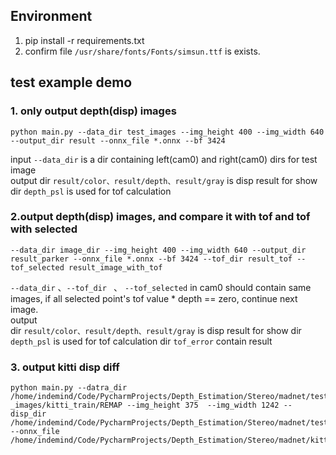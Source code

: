 
## Environment
1. pip install -r requirements.txt
2. confirm file ```/usr/share/fonts/Fonts/simsun.ttf``` is exists.

## test example demo
### 1. only output depth(disp) images
```angular2html
python main.py --data_dir test_images --img_height 400 --img_width 640 --output_dir result --onnx_file *.onnx --bf 3424
```
input ```--data_dir``` is a dir containing left(cam0) and right(cam0) dirs for test image  
output 
    dir ```result/color、result/depth、result/gray``` is disp result for show
    dir ```depth_psl``` is used for tof calculation

### 2.output depth(disp) images, and compare it with tof and tof with selected
```angular2html
--data_dir image_dir --img_height 400 --img_width 640 --output_dir result_parker --onnx_file *.onnx --bf 3424 --tof_dir result_tof --tof_selected result_image_with_tof
```
```--data_dir``` 、```--tof_dir ``` 、 ```--tof_selected``` in cam0 should contain same images, if all selected point's tof value * depth == zero, continue next image.  
output  
    dir ```result/color、result/depth、result/gray``` is disp result for show
    dir ```depth_psl``` is used for tof calculation
    dir ```tof_error``` contain result
### 3. output kitti disp diff
```angular2html
python main.py --datra_dir /home/indemind/Code/PycharmProjects/Depth_Estimation/Stereo/madnet/test
_images/kitti_train/REMAP --img_height 375  --img_width 1242 --disp_dir /home/indemind/Code/PycharmProjects/Depth_Estimation/Stereo/madnet/test_images/kitti_train/disp --onnx_file /home/indemind/Code/PycharmProjects/Depth_Estimation/Stereo/madnet/kitti.onnx/kitti.onnx
```